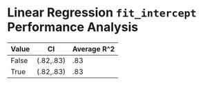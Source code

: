 # Linear Regression `fit_intercept` Performance Analysis
| Value | CI | Average R^2 |
|-|-|-|
|False|(.82,.83)|.83|
|True|(.82,.83)|.83|
